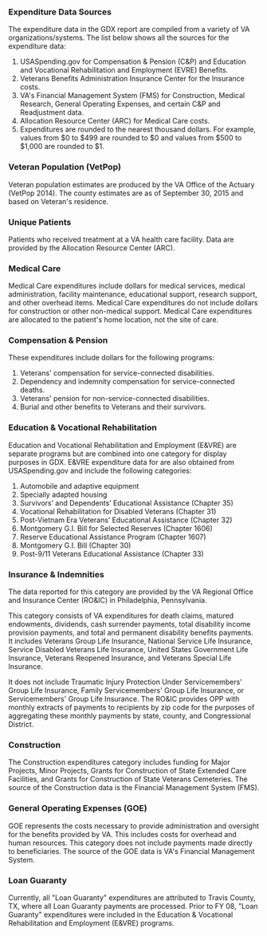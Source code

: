 ### Expenditure Data Sources 

The expenditure data in the GDX report are compiled from a variety of VA organizations/systems. The list below shows all the sources for the expenditure data:

1. USASpending.gov for Compensation & Pension (C&P) and Education and Vocational Rehabilitation and Employment (EVRE) Benefits.
2. Veterans Benefits Administration Insurance Center for the Insurance costs.
3. VA's Financial Management System (FMS) for Construction, Medical Research, General Operating Expenses, and certain C&P and Readjustment data.
4. Allocation Resource Center (ARC) for Medical Care costs.
5. Expenditures are rounded to the nearest thousand dollars. For example, values from $0 to $499 are rounded to $0 and values from $500 to $1,000 are rounded to $1.

### Veteran  Population (VetPop) 

Veteran population estimates are produced by the VA Office of the Actuary (VetPop 2014). The county estimates are as of September 30, 2015 and based on Veteran's residence.

### Unique Patients

Patients who received treatment at a VA health care facility. Data are provided by the Allocation Resource Center (ARC).

### Medical Care

Medical Care expenditures include dollars for medical services, medical administration, facility maintenance, educational support, research support, and other overhead items. Medical Care expenditures do not include dollars for construction or other non-medical support. Medical Care expenditures are allocated to the patient's home location, not the site of care.

### Compensation & Pension

These expenditures include dollars for the following programs:

1. Veterans' compensation for service-connected disabilities.
2. Dependency and indemnity compensation for service-connected deaths.
3. Veterans' pension for non-service-connected disabilities.
4. Burial and other benefits to Veterans and their survivors.  		

### Education & Vocational Rehabilitation

Education and Vocational Rehabilitation and Employment (E&VRE) are separate programs but are combined into one category for display purposes in GDX. E&VRE expenditure data for are also obtained from USASpending.gov and include the following categories:

1. Automobile and adaptive equipment
2. Specially adapted housing 
3. Survivors’ and Dependents’ Educational Assistance (Chapter 35)
4. Vocational Rehabilitation for Disabled Veterans (Chapter 31)
5. Post-Vietnam Era Veterans’ Educational Assistance (Chapter 32)
6. Montgomery G.I. Bill for Selected Reserves (Chapter 1606)
7. Reserve Educational Assistance Program (Chapter 1607)
8. Montgomery G.I. Bill (Chapter 30) 
9. Post-9/11 Veterans Educational Assistance (Chapter 33)  

### Insurance & Indemnities

The data reported for this category are provided by the VA Regional Office and Insurance Center (RO&IC) in Philadelphia, Pennsylvania.  

This category consists of VA expenditures for death claims, matured endowments, dividends, cash surrender payments, total disability income provision payments, and total and permanent disability benefits payments. It includes Veterans Group Life Insurance, National Service Life Insurance, Service Disabled Veterans Life Insurance, United States Government Life Insurance, Veterans Reopened Insurance, and Veterans Special Life Insurance. 

It does not include Traumatic Injury Protection Under Servicemembers' Group Life Insurance, Family Servicemembers' Group Life Insurance, or Servicemembers' Group Life Insurance.  The RO&IC provides OPP with monthly extracts of payments to recipients by zip code for the purposes of aggregating these monthly payments by state, county, and Congressional District.

### Construction

The Construction expenditures category includes funding for Major Projects, Minor Projects, Grants for Construction of State Extended Care Facilities, and Grants for Construction of State Veterans Cemeteries. The source of the Construction data is the Financial Management System (FMS). 

### General Operating Expenses (GOE) 

GOE represents the costs necessary to provide administration and oversight for the benefits provided by VA. This includes costs for overhead and human resources. This category does not include payments made directly to beneficiaries. The source of the GOE data is VA's Financial Management System.  
       
### Loan Guaranty

Currently, all "Loan Guaranty" expenditures are attributed to Travis County, TX, where all Loan Guaranty payments are processed. Prior to FY 08, "Loan Guaranty" expenditures were included in the Education & Vocational Rehabilitation and Employment (E&VRE) programs.

